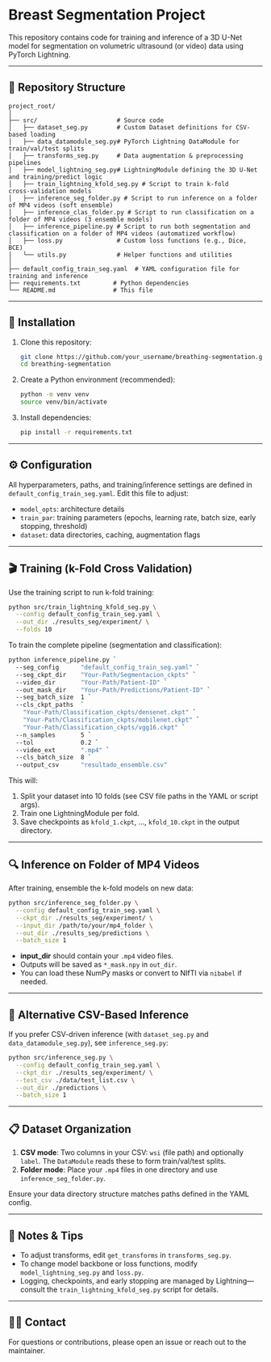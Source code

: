 # Breast Segmentation Project

This repository contains code for training and inference of a 3D U-Net model for segmentation on volumetric ultrasound (or video) data using PyTorch Lightning.

---

## 📁 Repository Structure

```
project_root/
│
├── src/                      # Source code
│   ├── dataset_seg.py        # Custom Dataset definitions for CSV-based loading
│   ├── data_datamodule_seg.py# PyTorch Lightning DataModule for train/val/test splits
│   ├── transforms_seg.py     # Data augmentation & preprocessing pipelines
│   ├── model_lightning_seg.py# LightningModule defining the 3D U-Net and training/predict logic
│   ├── train_lightning_kfold_seg.py # Script to train k-fold cross‑validation models
│   ├── inference_seg_folder.py # Script to run inference on a folder of MP4 videos (soft ensemble)
│   ├── inference_clas_folder.py # Script to run classification on a folder of MP4 videos (3 ensemble models)
│   ├── inference_pipeline.py # Script to run both segmentation and classification on a folder of MP4 videos (automatized workflow)
│   ├── loss.py               # Custom loss functions (e.g., Dice, BCE)
│   └── utils.py              # Helper functions and utilities
│
├── default_config_train_seg.yaml  # YAML configuration file for training and inference
├── requirements.txt         # Python dependencies
└── README.md                # This file
```

---

## 🚀 Installation

1. Clone this repository:

   ```bash
   git clone https://github.com/your_username/breathing-segmentation.git
   cd breathing-segmentation
   ```
2. Create a Python environment (recommended):

   ```bash
   python -m venv venv
   source venv/bin/activate
   ```
3. Install dependencies:

   ```bash
   pip install -r requirements.txt
   ```

---

## ⚙️ Configuration

All hyperparameters, paths, and training/inference settings are defined in `default_config_train_seg.yaml`. Edit this file to adjust:

* `model_opts`: architecture details
* `train_par`: training parameters (epochs, learning rate, batch size, early stopping, threshold)
* `dataset`: data directories, caching, augmentation flags

---

## 🎬 Training (k-Fold Cross Validation)

Use the training script to run k-fold training:

```bash
python src/train_lightning_kfold_seg.py \
  --config default_config_train_seg.yaml \
  --out_dir ./results_seg/experiment/ \
  --folds 10
```

To train the complete pipeline (segmentation and classification):

```bash
python inference_pipeline.py `
  --seg_config      "default_config_train_seg.yaml" `
  --seg_ckpt_dir    "Your-Path/Segmentacion_ckpts" `
  --video_dir       "Your-Path/Patient-ID" `
  --out_mask_dir    "Your-Path/Predictions/Patient-ID" `
  --seg_batch_size  1 `
  --cls_ckpt_paths  `
    "Your-Path/Classification_ckpts/densenet.ckpt" `
    "Your-Path/Classification_ckpts/mobilenet.ckpt" `
    "Your-Path/Classification_ckpts/vgg16.ckpt" `
  --n_samples       5 `
  --tol             0.2 `
  --video_ext       ".mp4" `
  --cls_batch_size  8 `
  --output_csv      "resultado_ensemble.csv"
```

This will:

1. Split your dataset into 10 folds (see CSV file paths in the YAML or script args).
2. Train one LightningModule per fold.
3. Save checkpoints as `kfold_1.ckpt`, ..., `kfold_10.ckpt` in the output directory.

---

## 🔍 Inference on Folder of MP4 Videos

After training, ensemble the k-fold models on new data:

```bash
python src/inference_seg_folder.py \
  --config default_config_train_seg.yaml \
  --ckpt_dir ./results_seg/experiment/ \
  --input_dir /path/to/your/mp4_folder \
  --out_dir ./results_seg/predictions \
  --batch_size 1
```

* **input\_dir** should contain your `.mp4` video files.
* Outputs will be saved as `*_mask.npy` in `out_dir`.
* You can load these NumPy masks or convert to NIfTI via `nibabel` if needed.

---

## 📂 Alternative CSV-Based Inference

If you prefer CSV-driven inference (with `dataset_seg.py` and `data_datamodule_seg.py`), see `inference_seg.py`:

```bash
python src/inference_seg.py \
  --config default_config_train_seg.yaml \
  --ckpt_dir ./results_seg/experiment/ \
  --test_csv ./data/test_list.csv \
  --out_dir ./predictions \
  --batch_size 1
```

---

## 📋 Dataset Organization

1. **CSV mode**: Two columns in your CSV: `wsi` (file path) and optionally `label`. The `DataModule` reads these to form train/val/test splits.
2. **Folder mode**: Place your `.mp4` files in one directory and use `inference_seg_folder.py`.

Ensure your data directory structure matches paths defined in the YAML config.

---

## 📝 Notes & Tips

* To adjust transforms, edit `get_transforms` in `transforms_seg.py`.
* To change model backbone or loss functions, modify `model_lightning_seg.py` and `loss.py`.
* Logging, checkpoints, and early stopping are managed by Lightning—consult the `train_lightning_kfold_seg.py` script for details.

---

## 🙋‍♂️ Contact

For questions or contributions, please open an issue or reach out to the maintainer.
